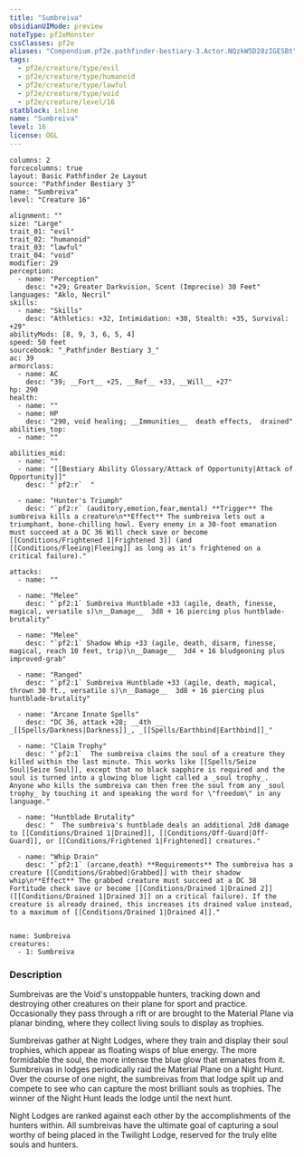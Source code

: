 ```yaml
---
title: "Sumbreiva"
obsidianUIMode: preview
noteType: pf2eMonster
cssClasses: pf2e
aliases: "Compendium.pf2e.pathfinder-bestiary-3.Actor.NQzkW5D28zIGESBt" 
tags:
  - pf2e/creature/type/evil
  - pf2e/creature/type/humanoid
  - pf2e/creature/type/lawful
  - pf2e/creature/type/void
  - pf2e/creature/level/16
statblock: inline
name: "Sumbreiva"
level: 16
license: OGL
---
```


```statblock
columns: 2
forcecolumns: true
layout: Basic Pathfinder 2e Layout
source: "Pathfinder Bestiary 3"
name: "Sumbreiva"
level: "Creature 16"

alignment: ""
size: "Large"
trait_01: "evil"
trait_02: "humanoid"
trait_03: "lawful"
trait_04: "void"
modifier: 29
perception:
  - name: "Perception"
    desc: "+29; Greater Darkvision, Scent (Imprecise) 30 Feet"
languages: "Aklo, Necril"
skills:
  - name: "Skills"
    desc: "Athletics: +32, Intimidation: +30, Stealth: +35, Survival: +29"
abilityMods: [8, 9, 3, 6, 5, 4]
speed: 50 feet
sourcebook: "_Pathfinder Bestiary 3_"
ac: 39
armorclass:
  - name: AC
    desc: "39; __Fort__ +25, __Ref__ +33, __Will__ +27"
hp: 290
health:
  - name: ""
  - name: HP
    desc: "290, void healing; __Immunities__  death effects,  drained"
abilities_top:
  - name: ""

abilities_mid:
  - name: ""
  - name: "[[Bestiary Ability Glossary/Attack of Opportunity|Attack of Opportunity]]"
    desc: "`pf2:r`  "

  - name: "Hunter's Triumph"
    desc: "`pf2:r` (auditory,emotion,fear,mental) **Trigger** The sumbreiva kills a creature\n**Effect** The sumbreiva lets out a triumphant, bone-chilling howl. Every enemy in a 30-foot emanation must succeed at a DC 36 Will check save or become [[Conditions/Frightened 1|Frightened 3]] (and [[Conditions/Fleeing|Fleeing]] as long as it's frightened on a critical failure)."

attacks:
  - name: ""

  - name: "Melee"
    desc: "`pf2:1` Sumbreiva Huntblade +33 (agile, death, finesse, magical, versatile s)\n__Damage__  3d8 + 16 piercing plus huntblade-brutality"

  - name: "Melee"
    desc: "`pf2:1` Shadow Whip +33 (agile, death, disarm, finesse, magical, reach 10 feet, trip)\n__Damage__  3d4 + 16 bludgeoning plus improved-grab"

  - name: "Ranged"
    desc: "`pf2:1` Sumbreiva Huntblade +33 (agile, death, magical, thrown 30 ft., versatile s)\n__Damage__  3d8 + 16 piercing plus huntblade-brutality"

  - name: "Arcane Innate Spells"
    desc: "DC 36, attack +28; __4th __  _[[Spells/Darkness|Darkness]]_, _[[Spells/Earthbind|Earthbind]]_"

  - name: "Claim Trophy"
    desc: "`pf2:1`  The sumbreiva claims the soul of a creature they killed within the last minute. This works like [[Spells/Seize Soul|Seize Soul]], except that no black sapphire is required and the soul is turned into a glowing blue light called a _soul trophy_. Anyone who kills the sumbreiva can then free the soul from any _soul trophy_ by touching it and speaking the word for \"freedom\" in any language."

  - name: "Huntblade Brutality"
    desc: "  The sumbreiva's huntblade deals an additional 2d8 damage to [[Conditions/Drained 1|Drained]], [[Conditions/Off-Guard|Off-Guard]], or [[Conditions/Frightened 1|Frightened]] creatures."

  - name: "Whip Drain"
    desc: "`pf2:1` (arcane,death) **Requirements** The sumbreiva has a creature [[Conditions/Grabbed|Grabbed]] with their shadow whip\n**Effect** The grabbed creature must succeed at a DC 38 Fortitude check save or become [[Conditions/Drained 1|Drained 2]] ([[Conditions/Drained 1|Drained 3]] on a critical failure). If the creature is already drained, this increases its drained value instead, to a maximum of [[Conditions/Drained 1|Drained 4]]."
 
```

```encounter-table
name: Sumbreiva
creatures:
  - 1: Sumbreiva
```


### Description
Sumbreivas are the Void's unstoppable hunters, tracking down and destroying other creatures on their plane for sport and practice. Occasionally they pass through a rift or are brought to the Material Plane via planar binding, where they collect living souls to display as trophies.

Sumbreivas gather at Night Lodges, where they train and display their soul trophies, which appear as floating wisps of blue energy. The more formidable the soul, the more intense the blue glow that emanates from it. Sumbreivas in lodges periodically raid the Material Plane on a Night Hunt. Over the course of one night, the sumbreivas from that lodge split up and compete to see who can capture the most brilliant souls as trophies. The winner of the Night Hunt leads the lodge until the next hunt.

Night Lodges are ranked against each other by the accomplishments of the hunters within. All sumbreivas have the ultimate goal of capturing a soul worthy of being placed in the Twilight Lodge, reserved for the truly elite souls and hunters.
